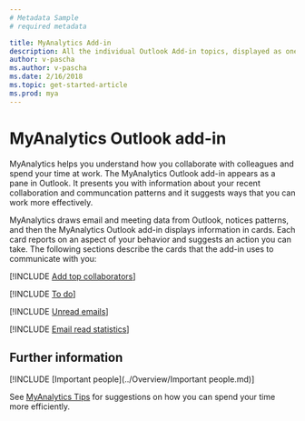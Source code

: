 ```yaml
---
# Metadata Sample
# required metadata

title: MyAnalytics Add-in
description: All the individual Outlook Add-in topics, displayed as one.
author: v-pascha
ms.author: v-pascha
ms.date: 2/16/2018
ms.topic: get-started-article
ms.prod: mya
---
```


# MyAnalytics Outlook add-in

MyAnalytics helps you understand how you collaborate with colleagues and spend your time at work. The MyAnalytics Outlook add-in appears as a pane in Outlook. It presents you with information about your recent collaboration and communcation patterns and it suggests ways that you can work more effectively.

MyAnalytics draws email and meeting data from Outlook, notices patterns, and then the MyAnalytics Outlook add-in displays information in cards. Each card reports on an aspect of your behavior and suggests an action you can take. The following sections describe the cards that the add-in uses to communicate with you:  

[!INCLUDE [Add top collaborators](MyA_Outlook_add-in/MyA_Add-in_Add_top_collab.md)]

[!INCLUDE [To do](MyA_Outlook_add-in/MyA_Add-in_To-do.md)]

[!INCLUDE [Unread emails](MyA_Outlook_add-in/MyA_Add-in_Unread_emails.md)]

[!INCLUDE [Email read statistics](MyA_Outlook_add-in/MyA_Add-in_Email_read_stats.md)]

## Further information

[!INCLUDE [Important people](../Overview/Important people.md)]

See [MyAnalytics Tips](../Overview/Tips.md) for suggestions on how you can spend your time more efficiently.
